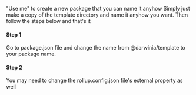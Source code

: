 "Use me" to create a new package that you can name it anyhow
Simply just make a copy of the template directory and name it anyhow you want.
Then follow the steps below and that's it

#### Step 1
Go to package.json file and change the name from @darwinia/template to your package name.

#### Step 2
You may need to change the rollup.config.json file's external property as well
